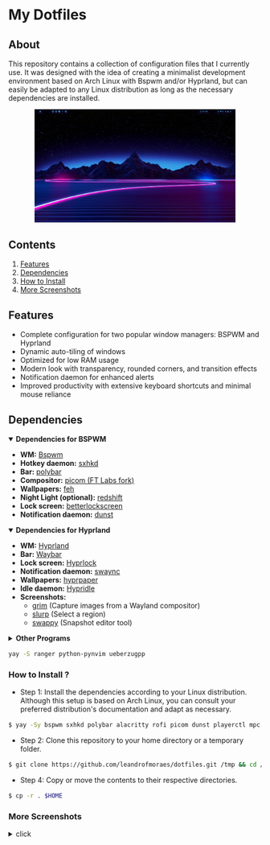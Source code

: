 # My Dotfiles

## About

<p>This repository contains a collection of configuration files that I currently use. It was designed with the idea of ​​creating a minimalist development environment based on Arch Linux with Bspwm and/or Hyprland, but can easily be adapted to any Linux distribution as long as the necessary dependencies are installed.</p>

<p align="center">
  <img src="https://github.com/leandrofmoraes/dotfiles/blob/master/Imagens/screenshots/Screenshot_01a.png" alt="Screenshot" width="400px">
</p>

## Contents

1. [Features](#features)
2. [Dependencies](#dependencies)
3. [How to Install](#how-to-install)
4. [More Screenshots](#more-screenshots)

## Features

- Complete configuration for two popular window managers: BSPWM and Hyprland
- Dynamic auto-tiling of windows
- Optimized for low RAM usage
- Modern look with transparency, rounded corners, and transition effects
- Notification daemon for enhanced alerts
- Improved productivity with extensive keyboard shortcuts and minimal mouse reliance

## Dependencies

<details open>
<summary><b>Dependencies for BSPWM</b></summary>

- **WM:** [Bspwm](https://github.com/baskerville/bspwm.git)
- **Hotkey daemon:** [sxhkd](https://github.com/baskerville/sxhkd)
- **Bar:** [polybar](https://github.com/polybar/polybar)
- **Compositor:** [picom (FT Labs fork)](https://github.com/FT-Labs/picom)
- **Wallpapers:** [feh](https://github.com/derf/feh)
- **Night Light (optional):** [redshift](https://github.com/jonls/redshift)
- **Lock screen:** [betterlockscreen](https://github.com/betterlockscreen/betterlockscreen)
- **Notification daemon:** [dunst](https://github.com/dunst-project/dunst)
</details>

<details open>
<summary><b>Dependencies for Hyprland</b></summary>

- **WM:** [Hyprland](https://hyprland.org)
- **Bar:** [Waybar](https://github.com/Alexays/Waybar)
- **Lock screen:** [Hyprlock](https://github.com/hyprwm/hyprlock)
- **Notification daemon:** [swaync](https://github.com/ErikReider/SwayNotificationCenter)
- **Wallpapers:** [hyprpaper](https://github.com/hyprwm/hyprpaper)
- **Idle daemon:** [Hypridle](https://github.com/hyprwm/hypridle)
- **Screenshots:**
  - [grim](https://github.com/emersion/grim) (Capture images from a Wayland compositor)
  - [slurp](https://github.com/emersion/slurp) (Select a region)
  - [swappy](https://github.com/jtheoof/swappy) (Snapshot editor tool)
  </details>

<details>
<summary><b>Other Programs</b></summary>

- **Package manager:** [yay](https://github.com/Jguer/yay)
- **Terminals:** [Alacritty](https://github.com/alacritty/alacritty) and [Kitty](https://github.com/kovidgoyal/kitty.git)
- **IDE:** [Neovim](https://github.com/neovim/neovim)
- **Application launcher:** [rofi-wayland (A Rofi fork)](https://github.com/in0ni/rofi-wayland)
- **UI for Git:** [LazyGit](https://github.com/jesseduffield/lazygit)
- **Resource monitors:** [btop](https://github.com/aristocratos/btop) or [bashtop](https://github.com/aristocratos/bashtop)
- **Audio:** [pulseaudio](https://gitlab.freedesktop.org/pulseaudio/pulseaudio) and [pulseaudio-ctl](https://github.com/graysky2/pulseaudio-ctl)
- **Player Control:** [playerctl](https://github.com/altdesktop/playerctl)
- **Music players:** [ncmpcpp](https://github.com/ncmpcpp/ncmpcpp.git), [mpd](https://github.com/MusicPlayerDaemon/MPD), [mpc](https://github.com/MusicPlayerDaemon/mpc), _(optional)_ [mocp](https://github.com/jonsafari/mocp), _(optional)_ [kew](https://github.com/ravachol/kew)
- **Video player:** [mpv](https://mpv.io/) + [mpvconfig](https://github.com/zydezu/mpvconfig)
- **Visualizer:** [Cava](https://github.com/karlstav/cava.git)
- **File managers:** _(optional)_ [Thunar](https://wiki.archlinux.org/title/thunar) and [yazi](https://github.com/sxyazi/yazi)
- **System fetch:** [fastfetch](https://github.com/fastfetch-cli/fastfetch)
- **PDF reader:** [zathura](https://github.com/pwmt/zathura)
- **Bonus utilities:**
  - [bat](https://github.com/sharkdp/bat) – a cat clone with syntax highlighting
  - [micro](https://github.com/zyedidia/micro) – a modern text editor
- **Bluetooth:** [bluez](https://www.bluez.org/) + [bluez-utils](https://archlinux.org/packages/extra/x86_64/bluez-utils)
- **Images (ranger dependency):** [ueberzugpp](https://github.com/jstkdng/ueberzugpp), [pqiv](https://github.com/seebye/ueberzug), _(optional)_ [sxiv](https://github.com/muennich/sxiv)
</details>

```bash
yay -S ranger python-pynvim ueberzugpp
```

### How to Install ?

- Step 1: Install the dependencies according to your Linux distribution. Although this setup is based on Arch Linux, you can consult your preferred distribution's documentation and adapt as necessary.

```bash
$ yay -Sy bspwm sxhkd polybar alacritty rofi picom dunst playerctl mpc ffmpeg bluez bluez-utils blueberry alsa pulseaudio pulsemixer feh mpd ncmpcpp pqiv ranger ueberzug
```

- Step 2: Clone this repository to your home directory or a temporary folder.

```bash
$ git clone https://github.com/leandrofmoraes/dotfiles.git /tmp && cd /tmp/dotfiles
```

- Step 4: Copy or move the contents to their respective directories.

```bash
$ cp -r . $HOME
```

### More Screenshots

<details>
<summary>click</summary>

| Kew and Swaync on Hyprland                                                                           |
| ---------------------------------------------------------------------------------------------------- |
| ![img](https://github.com/leandrofmoraes/dotfiles/blob/master/Imagens/screenshots/Screenshot_04.png) |

| NCMPCPP, Tmux and music notification on BSPWM                                                         | NeoVim, Cmatrix, Tmux and cava on BSPWM                                                               |
| ----------------------------------------------------------------------------------------------------- | ----------------------------------------------------------------------------------------------------- |
| ![img](https://github.com/leandrofmoraes/dotfiles/blob/master/Imagens/screenshots/Screenshot_11b.png) | ![img](https://github.com/leandrofmoraes/dotfiles/blob/master/Imagens/screenshots/Screenshot_12b.png) |

| Cava, Kitty and Neovim on Hyprland                                                                   | Neovim and Kew on Hyprland                                                                           |
| ---------------------------------------------------------------------------------------------------- | ---------------------------------------------------------------------------------------------------- |
| ![img](https://github.com/leandrofmoraes/dotfiles/blob/master/Imagens/screenshots/Screenshot_16.png) | ![img](https://github.com/leandrofmoraes/dotfiles/blob/master/Imagens/screenshots/Screenshot_17.png) |

| MPV, Cava, Rofi-wayland and Swaync on Hyprland                                                       | Btop, Fzf, LazyGit and Cmatrix on Hyprland                                                           |
| ---------------------------------------------------------------------------------------------------- | ---------------------------------------------------------------------------------------------------- |
| ![img](https://github.com/leandrofmoraes/dotfiles/blob/master/Imagens/screenshots/Screenshot_14.png) | ![img](https://github.com/leandrofmoraes/dotfiles/blob/master/Imagens/screenshots/Screenshot_09.png) |

</details>
